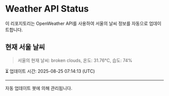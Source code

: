 
# Weather API Status

이 리포지토리는 OpenWeather API를 사용하여 서울의 날씨 정보를 자동으로 업데이트합니다.

## 현재 서울 날씨
> 서울의 현재 날씨: broken clouds, 온도: 31.76°C, 습도: 74%

⏳ 업데이트 시간: 2025-08-25 07:14:13 (UTC)

---
자동 업데이트 봇에 의해 관리됩니다.
